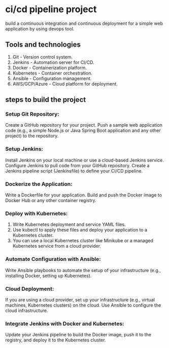 
# ci/cd pipeline project
build a continuous integration and continuous deployment for a simple web application by using devops tool.


## Tools and technologies
1. Git - Version control system.
2. Jenkins - Automation server for CI/CD.
3. Docker - Containerization platform.
4. Kubernetes - Container orchestration.
5. Ansible - Configuration management.
6. AWS/GCP/Azure - Cloud platform for deployment.
## steps to build the project
### Setup Git Repository:

Create a GitHub repository for your project.
Push a sample web application code (e.g., a simple Node.js or Java Spring Boot application and any other project) to the repository.

### Setup Jenkins:

Install Jenkins on your local machine or use a cloud-based Jenkins service.
Configure Jenkins to pull code from your GitHub repository.
Create a Jenkins pipeline script (Jenkinsfile) to define your CI/CD pipeline.

### Dockerize the Application:

Write a Dockerfile for your application.
Build and push the Docker image to Docker Hub or any other container registry.

### Deploy with Kubernetes:

1. Write Kubernetes deployment and service YAML files.
2. Use kubectl to apply these files and deploy your application to  a Kubernetes cluster.
3. You can use a local Kubernetes cluster like Minikube or a managed Kubernetes service from a cloud provider.

### Automate Configuration with Ansible:


Write Ansible playbooks to automate the setup of your infrastructure (e.g., installing Docker, setting up Kubernetes).
### Cloud Deployment:

If you are using a cloud provider, set up your infrastructure (e.g., virtual machines, Kubernetes clusters) on the cloud.
Use Ansible to configure the cloud infrastructure.
### Integrate Jenkins with Docker and Kubernetes:

Update your Jenkins pipeline to build the Docker image, push it to the registry, and deploy it to the Kubernetes cluster.

